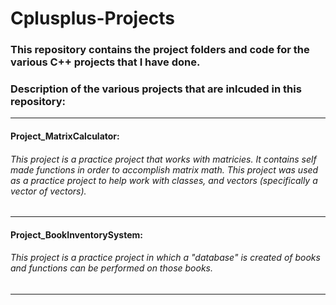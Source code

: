 # Cplusplus-Projects
### This repository contains the project folders and code for the various C++ projects that I have done.
### Description of the various projects that are inlcuded in this repository:
-----------------------------------------------------------------------------------------------------------------------------------------------------------------------------------
#### Project_MatrixCalculator: 
###### This project is a practice project that works with matricies. It contains self made functions in order to accomplish matrix math. This project was used as a practice project to help work with classes, and vectors (specifically a vector of vectors).
-----------------------------------------------------------------------------------------------------------------------------------------------------------------------------------
#### Project_BookInventorySystem: 
###### This project is a practice project in which a "database" is created of books and functions can be performed on those books.
-----------------------------------------------------------------------------------------------------------------------------------------------------------------------------------
